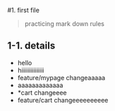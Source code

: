 #1. first file
> practicing mark down rules
>
## 1-1. details
* hello
* hiiiiiiiiiiiiiii
* feature/mypage changeaaaaa
* aaaaaaaaaaaaa
* *cart changeeee
* feature/cart changeeeeeeeeee